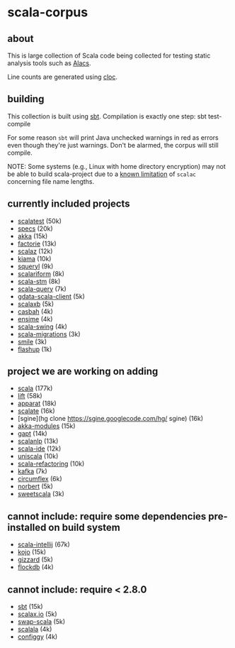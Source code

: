 # scala-corpus #
## about ##
This is large collection of Scala code being collected for testing static analysis tools such as [Alacs](https://github.com/alacscala/alacs).

Line counts are generated using [cloc](http://cloc.sourceforge.net/).

## building  ##
This collection is built using [sbt](http://code.google.com/p/simple-build-tool/). Compilation is exactly one step:
    sbt test-compile

For some reason `sbt` will print Java unchecked warnings in red as errors even though they're just warnings. Don't be alarmed, the corpus will still compile.

NOTE: Some systems (e.g., Linux with home directory encryption) may not be able to build scala-project due to a [known limitation](http://lampsvn.epfl.ch/trac/scala/ticket/3623) of `scalac` concerning file name lengths.

## currently included projects ##
* [scalatest](http://www.scalatest.org/download) (50k)
* [specs](http://code.google.com/p/specs/source/checkout) (20k)
* [akka](https://github.com/jboner/akka) (15k)
* [factorie](http://code.google.com/p/factorie/source/checkout) (13k)
* [scalaz](https://github.com/scalaz/scalaz) (12k)
* [kiama](http://code.google.com/p/kiama/source/checkout) (10k)
* [squeryl](https://github.com/max-l/Squeryl)  (9k)
* [scalariform](https://github.com/mdr/scalariform) (8k)
* [scala-stm](https://github.com/nbronson/scala-stm.git) (8k)
* [scala-query](https://github.com/szeiger/scala-query) (7k)
* [gdata-scala-client](http://code.google.com/p/gdata-scala-client/source/checkout) (5k)
* [scalaxb](https://github.com/eed3si9n/scalaxb) (5k)
* [casbah](https://github.com/mongodb/casbah) (4k)
* [ensime](https://github.com/aemoncannon/ensime) (4k)
* [scala-swing](https://github.com/ingoem/scala-swing) (4k)
* [scala-migrations](http://code.google.com/p/scala-migrations/source/checkout) (3k)
* [smile](https://github.com/robey/smile) (3k)
* [flashup](https://github.com/ymasory/Flashup) (1k)

## project we are working on adding ##
* [scala](https://github.com/scala/scala) (177k)
* [lift](https://github.com/lift/lift) (58k)
* [apparat](http://code.google.com/p/apparat/source/checkout) (18k)
* [scalate](https://github.com/scalate/scalate) (16k)
* [sgine](hg clone https://sgine.googlecode.com/hg/ sgine) (16k)
* [akka-modules](https://github.com/jboner/akka-modules) (15k)
* [gapt](http://code.google.com/p/gapt/source/checkout) (14k)
* [scalanlp](https://github.com/dlwh/scalanlp-core) (13k)
* [scala-ide](http://www.assembla.com/wiki/show/scala-ide/Source_Code) (12k)
* [uniscala](http://uniscala.net/mvn/source-repository.html) (10k)
* [scala-refactoring](http://www.assembla.com/code/scala-refactoring/git/nodes?rev=master) (10k)
* [kafka](https://github.com/kafka-dev/kafka) (7k)
* [circumflex](https://github.com/inca/circumflex) (6k)
* [norbert](https://github.com/rhavyn/norbert) (5k)
* [sweetscala](http://code.google.com/p/sweetscala/source/checkout) (3k)

## cannot include: require some dependencies pre-installed on build system ##
* [scala-intellij](http://git.jetbrains.org/?p=idea/scala-plugin.git) (67k)
* [kojo](http://code.google.com/p/kojo/source/checkout) (15k)
* [gizzard](https://github.com/twitter/gizzard) (5k)
* [flockdb](https://github.com/twitter/flockdb) (4k)

## cannot include: require < 2.8.0 ##
* [sbt](http://code.google.com/p/simple-build-tool/source/checkout) (15k)
* [scalax.io](https://github.com/eengbrec/Scalax.IO) (5k)
* [swap-scala](http://code.google.com/p/swap-scala/source/checkout) (5k)
* [scalala](http://code.google.com/p/scalala/source/checkout) (4k)
* [configgy](https://github.com/robey/configgy) (4k)

